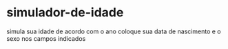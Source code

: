 # simulador-de-idade
simula sua idade de acordo  com o ano 
coloque sua data de nascimento e o sexo nos campos indicados
